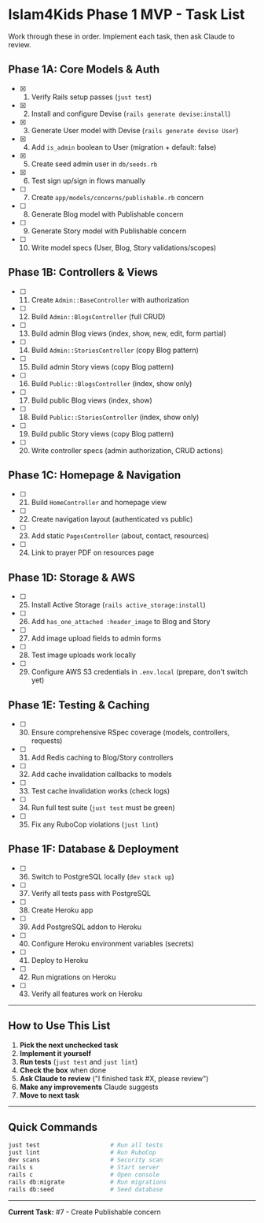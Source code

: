 # Islam4Kids Phase 1 MVP - Task List

Work through these in order. Implement each task, then ask Claude to review.

## Phase 1A: Core Models & Auth

- [x] 1. Verify Rails setup passes (`just test`)
- [x] 2. Install and configure Devise (`rails generate devise:install`)
- [x] 3. Generate User model with Devise (`rails generate devise User`)
- [x] 4. Add `is_admin` boolean to User (migration + default: false)
- [x] 5. Create seed admin user in `db/seeds.rb`
- [x] 6. Test sign up/sign in flows manually
- [ ] 7. Create `app/models/concerns/publishable.rb` concern
- [ ] 8. Generate Blog model with Publishable concern
- [ ] 9. Generate Story model with Publishable concern
- [ ] 10. Write model specs (User, Blog, Story validations/scopes)

## Phase 1B: Controllers & Views

- [ ] 11. Create `Admin::BaseController` with authorization
- [ ] 12. Build `Admin::BlogsController` (full CRUD)
- [ ] 13. Build admin Blog views (index, show, new, edit, form partial)
- [ ] 14. Build `Admin::StoriesController` (copy Blog pattern)
- [ ] 15. Build admin Story views (copy Blog pattern)
- [ ] 16. Build `Public::BlogsController` (index, show only)
- [ ] 17. Build public Blog views (index, show)
- [ ] 18. Build `Public::StoriesController` (index, show only)
- [ ] 19. Build public Story views (copy Blog pattern)
- [ ] 20. Write controller specs (admin authorization, CRUD actions)

## Phase 1C: Homepage & Navigation

- [ ] 21. Build `HomeController` and homepage view
- [ ] 22. Create navigation layout (authenticated vs public)
- [ ] 23. Add static `PagesController` (about, contact, resources)
- [ ] 24. Link to prayer PDF on resources page

## Phase 1D: Storage & AWS

- [ ] 25. Install Active Storage (`rails active_storage:install`)
- [ ] 26. Add `has_one_attached :header_image` to Blog and Story
- [ ] 27. Add image upload fields to admin forms
- [ ] 28. Test image uploads work locally
- [ ] 29. Configure AWS S3 credentials in `.env.local` (prepare, don't switch yet)

## Phase 1E: Testing & Caching

- [ ] 30. Ensure comprehensive RSpec coverage (models, controllers, requests)
- [ ] 31. Add Redis caching to Blog/Story controllers
- [ ] 32. Add cache invalidation callbacks to models
- [ ] 33. Test cache invalidation works (check logs)
- [ ] 34. Run full test suite (`just test` must be green)
- [ ] 35. Fix any RuboCop violations (`just lint`)

## Phase 1F: Database & Deployment

- [ ] 36. Switch to PostgreSQL locally (`dev stack up`)
- [ ] 37. Verify all tests pass with PostgreSQL
- [ ] 38. Create Heroku app
- [ ] 39. Add PostgreSQL addon to Heroku
- [ ] 40. Configure Heroku environment variables (secrets)
- [ ] 41. Deploy to Heroku
- [ ] 42. Run migrations on Heroku
- [ ] 43. Verify all features work on Heroku

---

## How to Use This List

1. **Pick the next unchecked task**
2. **Implement it yourself**
3. **Run tests** (`just test` and `just lint`)
4. **Check the box** when done
5. **Ask Claude to review** ("I finished task #X, please review")
6. **Make any improvements** Claude suggests
7. **Move to next task**

---

## Quick Commands

```bash
just test                    # Run all tests
just lint                    # Run RuboCop
dev scans                    # Security scan
rails s                      # Start server
rails c                      # Open console
rails db:migrate             # Run migrations
rails db:seed                # Seed database
```

---

**Current Task:** #7 - Create Publishable concern